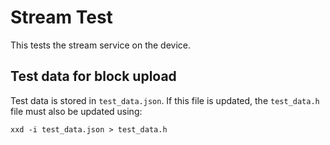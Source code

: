 # Stream Test

This tests the stream service on the device.

## Test data for block upload

Test data is stored in `test_data.json`. If this file is updated, the
`test_data.h` file must also be updated using:

```
xxd -i test_data.json > test_data.h
```
